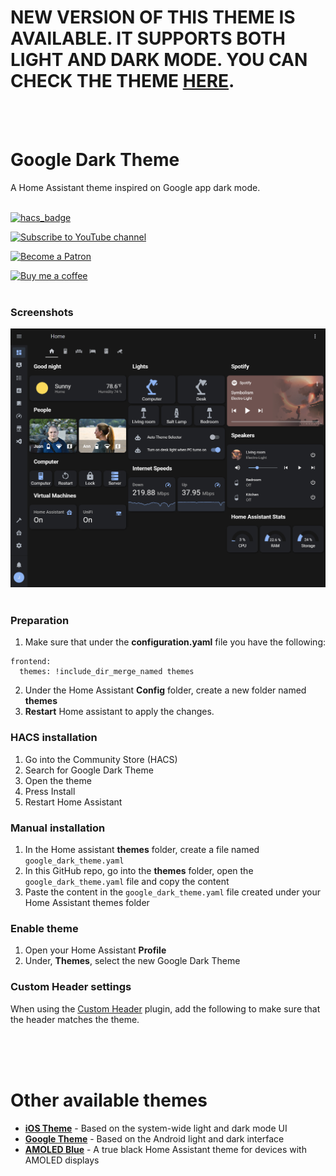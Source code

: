 # NEW VERSION OF THIS THEME IS AVAILABLE. IT SUPPORTS BOTH LIGHT AND DARK MODE. YOU CAN CHECK THE THEME [HERE](https://github.com/JuanMTech/google-theme).
<br />
<br />

# Google Dark Theme

A Home Assistant theme inspired on Google app dark mode.
<br />
<br />

[![hacs_badge](https://img.shields.io/badge/HACS-Default-orange.svg?style=for-the-badge)](https://github.com/hacs/integration)


[![Subscribe to YouTube channel][youtube-sub-shield]][youtubesubscribe]

[![Become a Patron][become-a-patron-shield]][becomeapatron]

[![Buy me a coffee][buymeacoffee-shield]][buymeacoffee]
<br />
<br />

### Screenshots

![Google Dark Mode 1](https://raw.githubusercontent.com/JuanMTech/google_dark_theme/master/images/Google%20Dark%20Mode%201.jpg)<br />
<br />

### Preparation
1. Make sure that under the **configuration.yaml** file you have the following:

```
frontend:
  themes: !include_dir_merge_named themes
```

2. Under the Home Assistant **Config** folder, create a new folder named **themes**
3. **Restart** Home assistant to apply the changes. 

### HACS installation
1. Go into the Community Store (HACS)
2. Search for Google Dark Theme
3. Open the theme
4. Press Install
5. Restart Home Assistant

### Manual installation
1. In the Home assistant **themes** folder, create a file named `google_dark_theme.yaml`
2. In this GitHub repo, go into the **themes** folder, open the `google_dark_theme.yaml` file and copy the content
3. Paste the content in the `google_dark_theme.yaml` file created under your Home Assistant themes folder

### Enable theme
1. Open your Home Assistant **Profile**
2. Under, **Themes**, select the new Google Dark Theme


### Custom Header settings
When using the [Custom Header](https://github.com/maykar/custom-header) plugin, add the following to make sure that the header matches the theme.

<br />
<br />
<br />

# Other available themes
- [**iOS Theme**](https://github.com/JuanMTech/ios-theme) - Based on the system-wide light and dark mode UI
- [**Google Theme**](https://github.com/JuanMTech/google-theme) - Based on the Android light and dark interface
- [**AMOLED Blue**](https://github.com/JuanMTech/amoled_blue) - A true black Home Assistant theme for devices with AMOLED displays



[buymeacoffee-shield]: https://i.imgur.com/Hzn2rM8.png
[buymeacoffee]: https://www.buymeacoffee.com/JuanMTech
[become-a-patron-shield]: https://i.imgur.com/U9BjCfc.png
[becomeapatron]: https://www.patreon.com/JuanMTech
[youtube-sub-shield]: https://i.imgur.com/6TAqHgi.png
[youtubesubscribe]: https://www.youtube.com/c/JuanMTech?sub_confirmation=1
